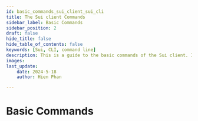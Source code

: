 ```yaml
---
id: basic_commands_sui_client_sui_cli
title: The Sui client Commands
sidebar_label: Basic Commands
sidebar_position: 2
draft: false
hide_title: false
hide_table_of_contents: false
keywords: [Sui, CLI, command line]
description: This is a guide to the basic commands of the Sui client. It covers the essential commands that you need to know to work with the Sui CLI.
images: 
last_update:
    date: 2024-5-18
    author: Hien Phan

---
```



# Basic Commands 


## 